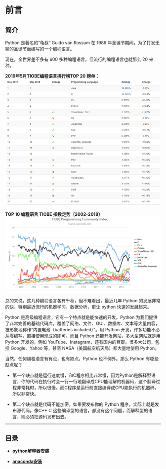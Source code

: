 # 前言

## 简介
Python 是著名的“龟叔” Guido van Rossum 在 1989 年圣诞节期间，为了打发无聊的圣诞节而编写的一个编程语言。

现在，全世界差不多有 600 多种编程语言，但流行的编程语言也就那么 20 来种。

**2019年5月TIOBE编程语言排行榜TOP 20 榜单：**
![2019年5月 TIOBE编程语言排行榜 TOP 20 榜单](../images/tiobe_201905.png)

**TOP 10 编程语言 TIOBE 指数走势（2002-2018）**
![TOP 10 编程语言 TIOBE 指数走势（2002-2018）](../images/tiobe_2002-2018.png)

总的来说，这几种编程语言各有千秋，但不难看出，最近几年 Python 的发展非常的快，特别最近流行的机器学习，数据分析，更让 python 快速的发展起来。

Python 是高级编程语言，它有一个特点就是能快速的开发。Python 为我们提供了非常完善的基础代码库，覆盖了网络、文件、GUI、数据库、文本等大量内容，被形象地称作“内置电池（batteries included）”。用 Python 开发，许多功能不必从零编写，直接使用现成的即可。而且 Python 还能开发网站，多大型网站就是用 Python 开发的，例如 YouTube、Instagram，还有国内的豆瓣。很多大公司，包括 Google、Yahoo 等，甚至 NASA（美国航空航天局）都大量地使用 Python。

当然，任何编程语言有有点，也有缺点，Python 也不例外。那么 Python 有哪些缺点呢？

- 第一个缺点就是运行速度慢，和C程序相比非常慢，因为Python是解释型语言，你的代码在执行时会一行一行地翻译成CPU能理解的机器码，这个翻译过程非常耗时，所以很慢。而C程序是运行前直接编译成CPU能执行的机器码，所以非常快。

- 第二个缺点就是代码不能加密。如果要发布你的 Python 程序，实际上就是发布源代码。像C++ C 这些编译型的语言，都没有这个问题，而解释型的语言，则必须把源码发布出去。

---

## 目录
- [**python解释器安装**](./python_install.md)

- [**anaconda安装**](./anaconda_install.md)



